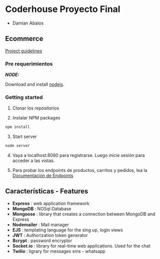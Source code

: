 #  Coderhouse Proyecto Final

* Damian Abalos


## Ecommerce
[Project guidelines](https://docs.google.com/document/d/1XmStDW5LJFpTN-yaMuVK09rrYmjMLOwZPrHTUE2jLIM/edit?usp=sharing)

### Pre requerimientos


_**NODE:**_

Download and install  [nodejs](https://nodejs.org/es/).

### Getting started

1.  Clonar los repositorios

2.  Instalar NPM packages

```bash
npm install
```

3.  Start server
```bash
node server
```
4. Vaya a localhost:8080 para registrarse. Luego inicie sesión para acceder a las vistas. 

5.  Para probar los endpoints de productos, carritos y pedidos, lea la [Documentación de Endpoints](https://documenter.getpostman.com/view/18076825/UzJQqujM )



## Características - Features

 - **Express**      : web application framework
 - **MongoDB**      : NOSql Database
 - **Mongoose**     : library that creates a connection between MongoDB and Express
 - **Nodemailer**   : Mail manager
 - **EJS**          : templating language for the sing up, login views
 - **JWT**          : Authorization token generator
 - **Bcrypt**       : password encryptor
 - **Socket.io**    : library for real-time web applications. Used for the chat
 - **Twilio**       : ligrary for messages sms - whatsapp
